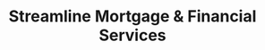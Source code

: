 ---
title: "Streamline Mortgage & Financial Services"
url: /wayne/streamline-mortgage-and-financial-services/
shop: pawnbroker
---